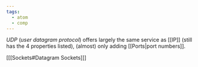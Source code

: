 ```yaml
---
tags:
  - atom
  - comp
---
```

*UDP* (*user datagram protocol*) offers largely the same service as [[IP]] (still has the 4 properties listed), (almost) only adding [[Ports|port numbers]].

\[[[Sockets#Datagram Sockets]]\]